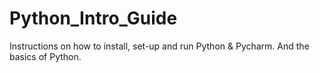 # Python_Intro_Guide
Instructions on how to install, set-up and run Python &amp; Pycharm. And the basics of Python.
